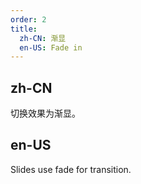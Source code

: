 ```yaml
---
order: 2
title:
  zh-CN: 渐显
  en-US: Fade in
---
```


## zh-CN

切换效果为渐显。

## en-US

Slides use fade for transition.
